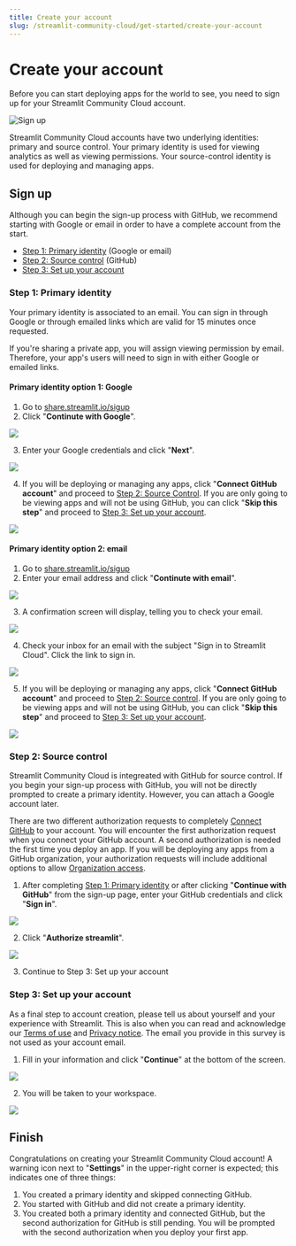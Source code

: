 ```yaml
---
title: Create your account
slug: /streamlit-community-cloud/get-started/create-your-account
---
```


# Create your account

Before you can start deploying apps for the world to see, you need to sign up for your Streamlit Community Cloud account.

![Sign up](/images/streamlit-community-cloud/sign-up.png)

Streamlit Community Cloud accounts have two underlying identities: primary and source control. Your primary identity is used for viewing analytics as well as viewing permissions. Your source-control identity is used for deploying and managing apps.

## Sign up

Although you can begin the sign-up process with GitHub, we recommend starting with Google or email in order to have a complete account from the start.
* [Step 1: Primary identity](#step-1-primary-identity) (Google or email)
* [Step 2: Source control](#step-2-source-control) (GitHub)
* [Step 3: Set up your account](#step-3-set-up-your-account)

### Step 1: Primary identity

Your primary identity is associated to an email. You can sign in through Google or through emailed links which are valid for 15 minutes once requested.

If you're sharing a private app, you will assign viewing permission by email. Therefore, your app's users will need to sign in with either Google or emailed links.

#### Primary identity option 1: Google

1. Go to [share.streamlit.io/sigup](https://share.streamlit.io/signup)
2. Click "**Continute with Google**".

<div style={{ maxWidth: '50%', margin: 'auto' }}>
<Image src="/images/streamlit-community-cloud/sign-up-Google-XL.png" />
</div>

3. Enter your Google credentials and click "**Next**".

<div style={{ maxWidth: '90%', margin: 'auto' }}>
<Image src="/images/streamlit-community-cloud/sign-in-Google-2.png" />
</div>

4. If you will be deploying or managing any apps, click "**Connect GitHub account**" and proceed to [Step 2: Source Control](/streamlit-community-cloud/get-started/create-your-account#step-2-source-control). If you are only going to be viewing apps and will not be using GitHub, you can click "**Skip this step**" and proceed to [Step 3: Set up your account](#step-3-set-up-your-account).

<div style={{ maxWidth: '50%', margin: 'auto' }}>
<Image src="/images/streamlit-community-cloud/sign-up-2.png" />
</div>

#### Primary identity option 2: email

1. Go to [share.streamlit.io/sigup](https://share.streamlit.io/signup)
2. Enter your email address and click "**Continute with email**".

<div style={{ maxWidth: '50%', margin: 'auto' }}>
<Image src="/images/streamlit-community-cloud/sign-up-email-XL.png" />
</div>

3. A confirmation screen will display, telling you to check your email.

<div style={{ maxWidth: '90%', margin: 'auto' }}>
<Image src="/images/streamlit-community-cloud/sign-in-email-2.png" />
</div>

4. Check your inbox for an email with the subject "Sign in to Streamlit Cloud". Click the link to sign in.

<div style={{ maxWidth: '90%', margin: 'auto' }}>
<Image src="/images/streamlit-community-cloud/sign-in-email-3.png" />
</div>

5. If you will be deploying or managing any apps, click "**Connect GitHub account**" and proceed to [Step 2: Source control](/streamlit-community-cloud/get-started/create-your-account#step-2-source-control). If you are only going to be viewing apps and will not be using GitHub, you can click "**Skip this step**" and proceed to [Step 3: Set up your account](#step-3-set-up-your-account).

<div style={{ maxWidth: '50%', margin: 'auto' }}>
<Image src="/images/streamlit-community-cloud/sign-up-2.png" />
</div>

### Step 2: Source control

Streamlit Community Cloud is integreated with GitHub for source control. If you begin your sign-up process with GitHub, you will not be directly prompted to create a primary identity. However, you can attach a Google account later.

There are two different authorization requests to completely [Connect GitHub](/streamlit-community-cloud/get-started/connect-github) to your account. You will encounter the first authorization request when you connect your GitHub account. A second authorization is needed the first time you deploy an app. If you will be deploying any apps from a GitHub organization, your authorization requests will include additional options to allow [Organization access](/streamlit-community-cloud/get-started/connect-github#organization-access).

1. After completing [Step 1: Primary identity](#step-1-primary-identity) or after clicking "**Continue with GitHub**" from the sign-up page, enter your GitHub credentials and click "**Sign in**".

<div style={{ maxWidth: '90%', margin: 'auto' }}>
<Image src="/images/streamlit-community-cloud/sign-in-GitHub-2.png" />
</div>

2. Click "**Authorize streamlit**".

<div style={{ maxWidth: '50%', margin: 'auto' }}>
<Image src="/images/streamlit-community-cloud/GitHub-auth1-none.png" />
</div>

3. Continue to Step 3: Set up your account

### Step 3: Set up your account

As a final step to account creation, please tell us about yourself and your experience with Streamlit. This is also when you can read and acknowledge our [Terms of use](https://www.streamlit.io/sharing/terms-of-use) and [Privacy notice](https://streamlit.io/privacy-policy). The email you provide in this survey is not used as your account email.

1. Fill in your information and click "**Continue**" at the bottom of the screen.

<div style={{ maxWidth: '70%', margin: 'auto' }}>
<Image src="/images/streamlit-community-cloud/sign-up-3.png" />
</div>

2. You will be taken to your workspace.

<div style={{ maxWidth: '90%', margin: 'auto' }}>
<Image src="/images/streamlit-community-cloud/workspace-empty-warning.png" />
</div>

## Finish

Congratulations on creating your Streamlit Community Cloud account! A warning icon next to "**Settings**" in the upper-right corner is expected; this indicates one of three things:

1. You created a primary identity and skipped connecting GitHub.
2. You started with GitHub and did not create a primary identity.
3. You created both a primary identity and connected GitHub, but the second authorization for GitHub is still pending. You will be prompted with the second authorization when you deploy your first app.
